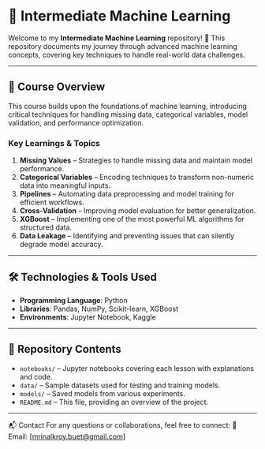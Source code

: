 # 🧠 Intermediate Machine Learning  

Welcome to my **Intermediate Machine Learning** repository! 🚀 This repository documents my journey through advanced machine learning concepts, covering key techniques to handle real-world data challenges.  

---

## 📌 **Course Overview**  
This course builds upon the foundations of machine learning, introducing critical techniques for handling missing data, categorical variables, model validation, and performance optimization.  

### **Key Learnings & Topics**  
1. **Missing Values** – Strategies to handle missing data and maintain model performance.  
2. **Categorical Variables** – Encoding techniques to transform non-numeric data into meaningful inputs.  
3. **Pipelines** – Automating data preprocessing and model training for efficient workflows.  
4. **Cross-Validation** – Improving model evaluation for better generalization.  
5. **XGBoost** – Implementing one of the most powerful ML algorithms for structured data.  
6. **Data Leakage** – Identifying and preventing issues that can silently degrade model accuracy.  

---

## 🛠️ **Technologies & Tools Used**  
- **Programming Language**: Python  
- **Libraries**: Pandas, NumPy, Scikit-learn, XGBoost  
- **Environments**: Jupyter Notebook, Kaggle  

---

## 📂 **Repository Contents**  
- `notebooks/` – Jupyter notebooks covering each lesson with explanations and code.  
- `data/` – Sample datasets used for testing and training models.  
- `models/` – Saved models from various experiments.  
- `README.md` – This file, providing an overview of the project.  

---

📬 Contact
For any questions or collaborations, feel free to connect:
📧 Email: [mrinalkroy.buet@gmail.com]
